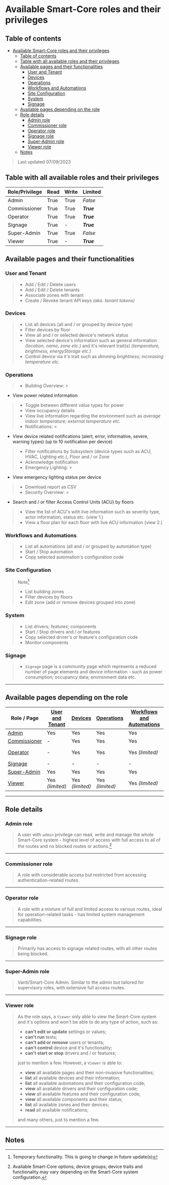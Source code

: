 # Available Smart-Core roles and their privileges

## Table of contents

- [Available Smart-Core roles and their privileges](#available-smart-core-roles-and-their-privileges)
    - [Table of contents](#table-of-contents)
    - [Table with all available roles and their privileges](#table-with-all-available-roles-and-their-privileges)
    - [Available pages and their functionalities](#available-pages-and-their-functionalities)
        - [User and Tenant](#user-and-tenant)
        - [Devices](#devices)
        - [Operations](#operations)
        - [Workflows and Automations](#workflows-and-automations)
        - [Site Configuration](#site-configuration)
        - [System](#system)
        - [Signage](#signage)
    - [Available pages depending on the role](#available-pages-depending-on-the-role)
    - [Role details](#role-details)
        - [Admin role](#admin-role)
        - [Commissioner role](#commissioner-role)
        - [Operator role](#operator-role)
        - [Signage role](#signage-role)
        - [Super-Admin role](#super-admin-role)
        - [Viewer role](#viewer-role)
    - [Notes](#notes)

> Last updated 07/09/2023

## Table with all available roles and their privileges

| Role/Privilege | Read | Write | Limited    |
|----------------|------|-------|------------|
| Admin          | True | True  | _False_    |
| Commissioner   | True | True  | **_True_** |
| Operator       | True | True  | **_True_** |
| Signage        | True | -     | **_True_** |
| Super-Admin    | True | True  | _False_    |
| Viewer         | True | -     | **_True_** |

## Available pages and their functionalities

### User and Tenant

> - Add / Edit / Delete users
> - Add / Edit / Delete tenants
> - Associate zones with tenant
> - Create / Revoke tenant API keys _(aka. tenant tokens)_

### Devices

> - List all devices (all and / or grouped by device type)
> - Filter devices by floor
> - View all and / or selected device's network status
> - View selected device's information such as general information _(location, name, zone etc.)_ and it's relevant
    trait(s) _(temperature, brightness, energyStorage etc.)_
> - Control device via it's trait such as _dimming brightness; increasing temperature etc._

### Operations

> - Building Overview:
    >
- View power related information
>   - Toggle between different value types for power
>   - View occupancy details
>   - View live information regarding the environment such as _average indoor temperature; external temperature etc._
> - Notifications:
    >
- View device related notifications (alert, error, informative, severe, warning types) (up to 10 notification per
  device)
>   - Filter notifications by Subsystem (device types such as ACU, HVAC, Lighting etc.), Floor and / or Zone
>   - Acknowledge notification
> - Emergency Lighting:
    >
- View emergency lighting status per device
>   - Download report as CSV
> - Security Overview:
    >
- Search and / or filter Access Control Units (ACU) by floors
>   - View the list of ACU's with live information such as severity type, actor information, status etc. (view 1.)
>   - View a floor plan for each floor with live ACU information (view 2.)

### Workflows and Automations

> - List all automations (all and / or grouped by automation type)
> - Start / Stop automation
> - Copy selected automation's configuration code

### Site Configuration

> Note[^FutureChange]
>
> - List building zones
> - Filter devices by floors
> - Edit zone (add or remove devices grouped into zone)

### System

> - List drivers; features; components
> - Start / Stop drivers and / or features
> - Copy selected driver's or feature's configuration code
> - Monitor components

### Signage

> - `Signage` page is a community page which represents a reduced number of page elements and device information - such
    as power consumption; occupancy data; environment data etc.

---

## Available pages depending on the role

| Role / Page                        | [User and Tenant](#user-and-tenant) | [Devices](#devices) | [Operations](#operations) | [Workflows and Automations](#workflows-and-automations) | [Site Configuration](#site-configuration) | [System](#system) | [Signage](#signage) |
|------------------------------------|-------------------------------------|---------------------|---------------------------|---------------------------------------------------------|-------------------------------------------|-------------------|---------------------|
| [Admin](#admin-role)               | Yes                                 | Yes                 | Yes                       | Yes                                                     | Yes                                       | Yes               | Yes                 |
| [Commissioner](#commissioner-role) | -                                   | Yes                 | Yes                       | Yes                                                     | Yes                                       | Yes               | Yes                 |
| [Operator](#operator-role)         | -                                   | Yes                 | Yes                       | Yes _(limited)_                                         | Yes _(limited)_                           | Yes _(limited)_   | Yes                 |
| [Signage](#signage-role)           | -                                   | -                   | -                         | -                                                       | -                                         | -                 | Yes                 |
| [Super-Admin](#super-admin-role)   | Yes                                 | Yes                 | Yes                       | Yes                                                     | Yes                                       | Yes               | Yes                 |
| [Viewer](#viewer-role)             | Yes _(limited)_                     | Yes _(limited)_     | Yes _(limited)_           | Yes _(limited)_                                         | Yes _(limited)_                           | Yes _(limited)_   | Yes                 |

---

## Role details

### Admin role

> A user with `admin` privilege can read, write and manage the whole Smart-Core system - highest level of access with
> full access to all of the routes and no blocked routes or actions.[^Options]

---

### Commissioner role

> A role with considerable access but restricted from accessing authentication-related routes.

---

### Operator role

> A role with a mixture of full and limited access to various routes, ideal for operation-related tasks - has limited
> system management capabilities.

---

### Signage role

> Primarily has access to signage related routes, with all other routes being blocked.

---

### Super-Admin role

> Vanti/Smart-Core Admin. Similar to the admin but tailored for supervisory roles, with extensive full access routes.

---

### Viewer role

> As the role says, a `Viewer` only able to view the Smart-Core system and it's options and won't be able to do any type
> of action, such as:
>
> - **can't edit or update** settings or values;
> - **can't run** tests;
> - **can't add or remove** users or tenants;
> - **can't control** device and it's functionality;
> - **can't start or stop** drivers and / or features;
>
> just to mention a few.
> However, a `Viewer` is able to:
>
> - **view** all available pages and their non-invasive functionalities;
> - **list** all available devices and their information;
> - **list** all available automations and their configuration code;
> - **view** all available drivers and their configuration code;
> - **view** all available features and their configuration code;
> - **view** all available components and their status;
> - **list** all available zones and their devices;
> - **read** all available notifications;
>
> and many others, just to mention a few.

---

## Notes

[^Options]: Available Smart-Core options; device groups; device traits and functionality may vary depending on the
Smart-Core system configuration.
[^FutureChange]: Temporary functionality. This is going to change in future update(s)
